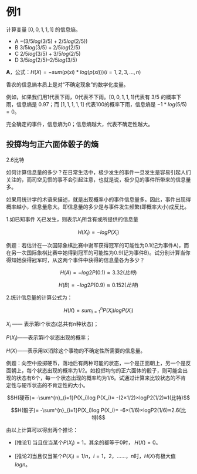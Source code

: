 


# 例1

计算变量 $[0,0,1,1,1]$ 的信息熵。

- A $-(3/5 log(3/5) + 2/5 log(2/5))$
- B $3/5 log(3/5) + 2/5 log(2/5)$
- C $2/5 log(3/5) + 3/5 log(2/5)$
- D $3/5 log(2/5) – 2/5 log(3/5)$


**A**，公式：$H(X) = -sum(p(xi) * log(p(xi))) (i = 1, 2, 3, ... , n)$

香农的信息熵本质上是对“不确定现象”的数学化度量。

例如，如果我们用$1$代表下雨，0代表不下雨。$[0,0,1,1,1]$代表有 $3/5$ 的概率下雨，信息熵是 0.97；而 $[1,1,1,1,1]$ 代表$100%$的概率下雨，信息熵是 $-1 * log(5/5) = 0$。

完全确定的事件，信息熵为0；信息熵越大，代表不确定性越大。


## 投掷均匀正六面体骰子的熵


2.6比特


如何计算信息量的多少？在日常生活中，极少发生的事件一旦发生是容易引起人们关注的，而司空见惯的事不会引起注意，也就是说，极少见的事件所带来的信息量多。

如果用统计学的术语来描述，就是出现概率小的事件信息量多。因此，事件出现得概率越小，信息量愈大。即信息量的多少是与事件发生频繁(即概率大小)成反比。

1.如已知事件 $X_i$已发生，则表示$X_i$所含有或所提供的信息量


$$H(X_i) = − logP(X_i)$$

例题：若估计在一次国际象棋比赛中谢军获得冠军的可能性为0.1(记为事件A)，而在另一次国际象棋比赛中她得到冠军的可能性为0.9(记为事件B)。试分别计算当你得知她获得冠军时，从这两个事件中获得的信息量各为多少？

$$H(A)=-log2 P(0.1)≈3.32(比特)$$

$$H(B)=-log2 P(0.9)≈0.152(比特)$$


2.统计信息量的计算公式为：

$$H(X)=sum^{n}_{i=1}P(X_i)log P(X_i)$$

$X_i$ —— 表示第i个状态(总共有n种状态)；

$P(X_i)$——表示第i个状态出现的概率；

$H(X)$——表示用以消除这个事物的不确定性所需要的信息量。

例题：向空中投掷硬币，落地后有两种可能的状态，一个是正面朝上，另一个是反面朝上，每个状态出现的概率为1/2。如投掷均匀的正六面体的骰子，则可能会出现的状态有6个，每一个状态出现的概率均为1/6。试通过计算来比较状态的不肯定性与硬币状态的不肯定性的大小。

$$H(硬币)= -\sum^{n}_{i=1}P(X_i)log P(X_i)= -(2×1/2)×logP2(1/2)≈1(比特)$$

$$H(骰子)= -\sum^{n}_{i=1}P(X_i)log P(X_i)= -6×(1/6)×logP2(1/6)≈2.6(比特)$$

由以上计算可以得出两个推论：

- [推论1] 当且仅当某个$P(X_i)=1$，其余的都等于$0$时， $H(X)= 0$。

- [推论2]当且仅当某个$P(X_i)=1/n$，$i=1， 2，……， n$时，$H(X)$有极大值$log n$。
